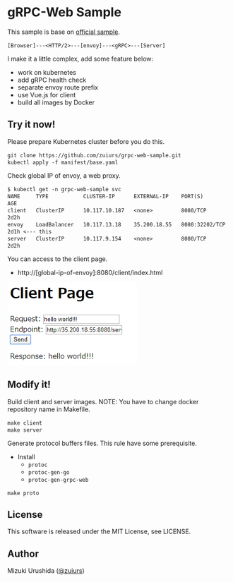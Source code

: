 # gRPC-Web Sample

This sample is base on [official sample](https://github.com/grpc/grpc-web/tree/master/net/grpc/gateway/examples/helloworld).

```
[Browser]---<HTTP/2>---[envoy]---<gRPC>---[Server]
```

I make it a little complex, add some feature below:

- work on kubernetes
- add gRPC health check
- separate envoy route prefix
- use Vue.js for client
- build all images by Docker

## Try it now!

Please prepare Kubernetes cluster before you do this.

```
git clone https://github.com/zuiurs/grpc-web-sample.git
kubectl apply -f manifest/base.yaml
```

Check global IP of envoy, a web proxy.

```
$ kubectl get -n grpc-web-sample svc
NAME     TYPE           CLUSTER-IP      EXTERNAL-IP    PORT(S)          AGE
client   ClusterIP      10.117.10.187   <none>         8080/TCP         2d2h
envoy    LoadBalancer   10.117.13.18    35.200.18.55   8080:32202/TCP   2d1h <--- this
server   ClusterIP      10.117.9.154    <none>         8080/TCP         2d2h
```

You can access to the client page.

- http://[global-ip-of-envoy]:8080/client/index.html

![clientimage](./client-page.png)

## Modify it!

Build client and server images. NOTE: You have to change docker repository name in Makefile.

```
make client
make server
```

Generate protocol buffers files. This rule have some prerequisite.

- Install
  - `protoc`
  - `protoc-gen-go`
  - `protoc-gen-grpc-web`

```
make proto
```

## License

This software is released under the MIT License, see LICENSE.

## Author

Mizuki Urushida ([@zuiurs](https://twitter.com/zuiurs))

